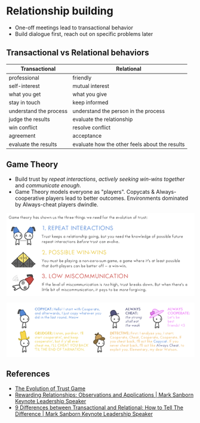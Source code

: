 # Relationship building

- One-off meetings lead to transactional behavior
- Build dialogue first, reach out on specific problems later


## Transactional vs Relational behaviors

| Transactional | Relational |
|---------------|------------|
| professional | friendly |
| self-interest | mutual interest | 
| what you get | what you give |
| stay in touch | keep informed |
| understand the process | understand the person in the process |
| judge the results | evaluate the relationship | 
| win conflict | resolve conflict |
| agreement | acceptance |
| evaluate the results | evaluate how the other feels about the results |


## Game Theory

- Build trust by _repeat interactions_, _actively seeking win-wins together_ and _communicate enough_.
- Game Theory models everyone as "players". Copycats & Always-cooperative players lead to better outcomes. Environments dominated by Always-cheat players dwindle.

![](../imgs/game_theory_trust.png)

![](../imgs/players.png)

## References

- [The Evolution of Trust Game](https://medium.com/@alexyakunin/the-evolution-of-trust-313c4aaaf8e)
- [Rewarding Relationships: Observations and Applications | Mark Sanborn Keynote Leadership Speaker](https://marksanborn.com/blog/2009/11/09/rewarding-relationships-observations-and-applications/)
- [9 Differences between Transactional and Relational: How to Tell The Difference | Mark Sanborn Keynote Leadership Speaker](https://marksanborn.com/blog/2013/02/25/9-differences-between-transactional-and-relational-how-to-tell-the-difference/)